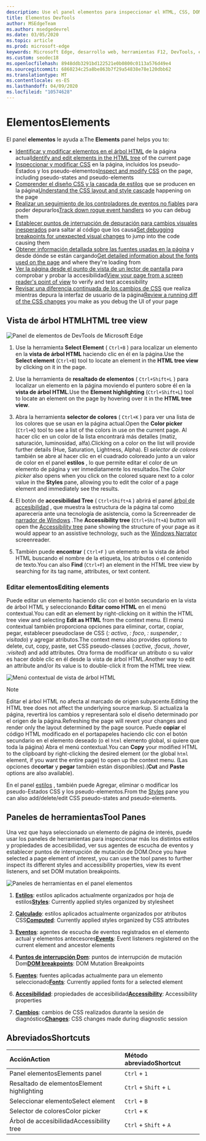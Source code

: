 ```yaml
---
description: Use el panel elementos para inspeccionar el HTML, CSS, DOM y la accesibilidad de la página.
title: Elementos DevTools
author: MSEdgeTeam
ms.author: msedgedevrel
ms.date: 03/05/2020
ms.topic: article
ms.prod: microsoft-edge
keywords: Microsoft Edge, desarrollo web, herramientas F12, DevTools, elementos, HTML, CSS, puntos de interrupción de Dom, eventos, accesibilidad
ms.custom: seodec18
ms.openlocfilehash: 8948ddb3291bd122521e0b0800c0113a576d49e4
ms.sourcegitcommit: 6860234c25a8be863b7f29a54838e78e120dbb62
ms.translationtype: MT
ms.contentlocale: es-ES
ms.lasthandoff: 04/09/2020
ms.locfileid: "10574628"
---
```

# <span data-ttu-id="43afd-104">Elementos</span><span class="sxs-lookup"><span data-stu-id="43afd-104">Elements</span></span>

<span data-ttu-id="43afd-105">El panel **elementos** le ayuda a:</span><span class="sxs-lookup"><span data-stu-id="43afd-105">The **Elements** panel helps you to:</span></span>

* <span data-ttu-id="43afd-106">[Identificar y modificar elementos en el árbol HTML](#html-tree-view) de la página actual</span><span class="sxs-lookup"><span data-stu-id="43afd-106">[Identify and edit elements in the HTML tree](#html-tree-view) of the current page</span></span>
* <span data-ttu-id="43afd-107">[Inspeccionar y modificar CSS](./elements/styles.md) en la página, incluidos los pseudo-Estados y los pseudo-elementos</span><span class="sxs-lookup"><span data-stu-id="43afd-107">[Inspect and modify CSS](./elements/styles.md) on the page, including pseudo-states and pseudo-elements</span></span>
* <span data-ttu-id="43afd-108">[Comprender el diseño CSS y la cascada de estilos](./elements/computed.md) que se producen en la página</span><span class="sxs-lookup"><span data-stu-id="43afd-108">[Understand the CSS layout and style cascade](./elements/computed.md) happening on the page</span></span>
* <span data-ttu-id="43afd-109">[Realizar un seguimiento de los controladores de eventos no fiables](./elements/events.md) para poder depurarlos</span><span class="sxs-lookup"><span data-stu-id="43afd-109">[Track down rogue event handlers](./elements/events.md) so you can debug them</span></span>
* <span data-ttu-id="43afd-110">[Establecer puntos de interrupción de depuración para cambios visuales inesperados](./elements/dom-breakpoints.md) para saltar al código que los causa</span><span class="sxs-lookup"><span data-stu-id="43afd-110">[Set debugging breakpoints for unexpected visual changes](./elements/dom-breakpoints.md) to jump into the code causing them</span></span>
* <span data-ttu-id="43afd-111">[Obtener información detallada sobre las fuentes usadas en la página](./elements/fonts.md) y desde dónde se están cargando</span><span class="sxs-lookup"><span data-stu-id="43afd-111">[Get detailed information about the fonts used on the page](./elements/fonts.md) and where they're loading from</span></span>
* <span data-ttu-id="43afd-112">[Ver la página desde el punto de vista de un lector de pantalla](./elements/accessibility.md) para comprobar y probar la accesibilidad</span><span class="sxs-lookup"><span data-stu-id="43afd-112">[View your page from a screen reader's point of view](./elements/accessibility.md) to verify and test accessibility</span></span> 
* <span data-ttu-id="43afd-113">[Revisar una diferencia continuada de los cambios de CSS](./elements/changes.md) que realiza mientras depura la interfaz de usuario de la página</span><span class="sxs-lookup"><span data-stu-id="43afd-113">[Review a running diff of the CSS changes](./elements/changes.md) you make as you debug the UI of your page</span></span>

## <span data-ttu-id="43afd-114">Vista de árbol HTML</span><span class="sxs-lookup"><span data-stu-id="43afd-114">HTML tree view</span></span>

![Panel de elementos de DevTools de Microsoft Edge](./media/elements.png)

1. <span data-ttu-id="43afd-116">Use la herramienta **Select Element** ( `Ctrl+B` ) para localizar un elemento en la **vista de árbol HTML** haciendo clic en él en la página.</span><span class="sxs-lookup"><span data-stu-id="43afd-116">Use the **Select element** (`Ctrl+B`) tool to locate an element in the **HTML tree view** by clicking on it in the page.</span></span>

2. <span data-ttu-id="43afd-117">Use la herramienta de **resaltado de elementos** ( `Ctrl+Shift+L` ) para localizar un elemento en la página moviendo el puntero sobre él en la **vista de árbol HTML**.</span><span class="sxs-lookup"><span data-stu-id="43afd-117">Use the **Element highlighting** (`Ctrl+Shift+L`) tool to locate an element on the page by hovering over it in the **HTML tree view**.</span></span>

3. <span data-ttu-id="43afd-118">Abra la herramienta **selector de colores** ( `Ctrl+K` ) para ver una lista de los colores que se usan en la página actual.</span><span class="sxs-lookup"><span data-stu-id="43afd-118">Open the **Color picker** (`Ctrl+K`) tool to see a list of the colors in use on the current page.</span></span> <span data-ttu-id="43afd-119">Al hacer clic en un color de la lista encontrará más detalles (matiz, saturación, luminosidad, alfa).</span><span class="sxs-lookup"><span data-stu-id="43afd-119">Clicking on a color on the list will provide further details (Hue, Saturation, Lightness, Alpha).</span></span> <span data-ttu-id="43afd-120">El *selector de colores* también se abre al hacer clic en el cuadrado coloreado junto a un valor de color en el panel **estilos** , lo que permite editar el color de un elemento de página y ver inmediatamente los resultados.</span><span class="sxs-lookup"><span data-stu-id="43afd-120">The *Color picker* also opens when you click on the colored square next to a color value in the **Styles** pane, allowing you to edit the color of a page element and immediately see the results.</span></span>

4. <span data-ttu-id="43afd-121">El botón de **accesibilidad Tree** ( `Ctrl+Shift+A` ) abrirá el panel [árbol de accesibilidad](./elements/accessibility.md) , que muestra la estructura de la página tal como aparecería ante una tecnología de asistencia, como la Screenreader de [narrador de Windows](https://support.microsoft.com/help/22798/windows-10-narrator-get-started) .</span><span class="sxs-lookup"><span data-stu-id="43afd-121">The **Accessibility tree** (`Ctrl+Shift+A`) button will open the [Accessibility tree](./elements/accessibility.md) pane showing the structure of your page as it would appear to an assistive technology, such as the [Windows Narrator](https://support.microsoft.com/help/22798/windows-10-narrator-get-started) screenreader.</span></span>

5. <span data-ttu-id="43afd-122">También puede **encontrar** ( `Ctrl+F` ) un elemento en la vista de árbol HTML buscando el nombre de la etiqueta, los atributos o el contenido de texto.</span><span class="sxs-lookup"><span data-stu-id="43afd-122">You can also **Find** (`Ctrl+F`) an element in the HTML tree view by searching for its tag name, attributes, or text content.</span></span>

### <span data-ttu-id="43afd-123">Editar elementos</span><span class="sxs-lookup"><span data-stu-id="43afd-123">Editing elements</span></span>

<span data-ttu-id="43afd-124">Puede editar un elemento haciendo clic con el botón secundario en la vista de árbol HTML y seleccionando **Editar como HTML** en el menú contextual.</span><span class="sxs-lookup"><span data-stu-id="43afd-124">You can edit an element by right-clicking on it within the HTML tree view and selecting **Edit as HTML** from the context menu.</span></span> <span data-ttu-id="43afd-125">El menú contextual también proporciona opciones para eliminar, cortar, copiar, pegar, establecer pseudoclase de CSS (*: activo*, *: foco*, *: suspender*, *: visitado*) y agregar atributos.</span><span class="sxs-lookup"><span data-stu-id="43afd-125">The context menu also provides options to delete, cut, copy, paste, set CSS pseudo-classes (*:active*, *:focus*, *:hover*, *:visited*) and add attributes.</span></span> <span data-ttu-id="43afd-126">Otra forma de modificar un atributo o su valor es hacer doble clic en él desde la vista de árbol HTML.</span><span class="sxs-lookup"><span data-stu-id="43afd-126">Another way to edit an attribute and/or its value is to double-click it from the HTML tree view.</span></span>

![Menú contextual de vista de árbol HTML](./media/elements_html_tree_context.png)

> [!NOTE]
> <span data-ttu-id="43afd-128">Editar el árbol HTML no afecta al marcado de origen subyacente.</span><span class="sxs-lookup"><span data-stu-id="43afd-128">Editing the HTML tree does not affect the underlying source markup.</span></span> <span data-ttu-id="43afd-129">Si actualiza la página, revertirá los cambios y representará solo el diseño determinado por el origen de la página.</span><span class="sxs-lookup"><span data-stu-id="43afd-129">Refreshing the page will revert your changes and render only the layout determined by the page source.</span></span> <span data-ttu-id="43afd-130">Puede **copiar** el código HTML modificado en el portapapeles haciendo clic con el botón secundario en el elemento deseado (o el `html` elemento global, si quiere que toda la página) Abra el menú contextual.</span><span class="sxs-lookup"><span data-stu-id="43afd-130">You can **Copy** your modified HTML to the clipboard by right-clicking the desired element (or the global `html` element, if you want the entire page) to open up the context menu.</span></span> <span data-ttu-id="43afd-131">(Las opciones de**cortar** y **pegar** también están disponibles).</span><span class="sxs-lookup"><span data-stu-id="43afd-131">(**Cut** and **Paste** options are also available).</span></span>

<span data-ttu-id="43afd-132">En el panel [estilos](./elements/styles.md) , también puede Agregar, eliminar o modificar los pseudo-Estados CSS y los pseudo-elementos.</span><span class="sxs-lookup"><span data-stu-id="43afd-132">From the [Styles](./elements/styles.md) pane you can also add/delete/edit CSS pseudo-states and pseudo-elements.</span></span>

## <span data-ttu-id="43afd-133">Paneles de herramientas</span><span class="sxs-lookup"><span data-stu-id="43afd-133">Tool Panes</span></span>

<span data-ttu-id="43afd-134">Una vez que haya seleccionado un elemento de página de interés, puede usar los paneles de herramientas para inspeccionar más los distintos estilos y propiedades de accesibilidad, ver sus agentes de escucha de eventos y establecer puntos de interrupción de mutación de DOM.</span><span class="sxs-lookup"><span data-stu-id="43afd-134">Once you have selected a page element of interest, you can use the tool panes to further inspect its different styles and accessibility properties, view its event listeners, and set DOM mutation breakpoints.</span></span>

![Paneles de herramientas en el panel elementos](./media/elements_toolpanes.png)

1. <span data-ttu-id="43afd-136">[**Estilos**](./elements/styles.md): estilos aplicados actualmente organizados por hoja de estilos</span><span class="sxs-lookup"><span data-stu-id="43afd-136">[**Styles**](./elements/styles.md): Currently applied styles organized by stylesheet</span></span>

2. <span data-ttu-id="43afd-137">[**Calculado**](./elements/computed.md): estilos aplicados actualmente organizados por atributos CSS</span><span class="sxs-lookup"><span data-stu-id="43afd-137">[**Computed**](./elements/computed.md): Currently applied styles organized by CSS attributes</span></span>

3. <span data-ttu-id="43afd-138">[**Eventos**](./elements/events.md): agentes de escucha de eventos registrados en el elemento actual y elementos antecesores</span><span class="sxs-lookup"><span data-stu-id="43afd-138">[**Events**](./elements/events.md): Event listeners registered on the current element and ancestor elements</span></span>

4. <span data-ttu-id="43afd-139">[**Puntos de interrupción Dom**](./elements/dom-breakpoints.md): puntos de interrupción de mutación Dom</span><span class="sxs-lookup"><span data-stu-id="43afd-139">[**DOM breakpoints**](./elements/dom-breakpoints.md): DOM Mutation Breakpoints</span></span> 

5. <span data-ttu-id="43afd-140">[**Fuentes**](./elements/fonts.md): fuentes aplicadas actualmente para un elemento seleccionado</span><span class="sxs-lookup"><span data-stu-id="43afd-140">[**Fonts**](./elements/fonts.md): Currently applied fonts for a selected element</span></span>

6. <span data-ttu-id="43afd-141">[**Accesibilidad**](./elements/accessibility.md): propiedades de accesibilidad</span><span class="sxs-lookup"><span data-stu-id="43afd-141">[**Accessibility**](./elements/accessibility.md):  Accessibility properties</span></span>

7. <span data-ttu-id="43afd-142">[**Cambios**](./elements/changes.md): cambios de CSS realizados durante la sesión de diagnóstico</span><span class="sxs-lookup"><span data-stu-id="43afd-142">[**Changes**](./elements/changes.md): CSS changes made during diagnostic session</span></span>  

## <span data-ttu-id="43afd-143">Abreviados</span><span class="sxs-lookup"><span data-stu-id="43afd-143">Shortcuts</span></span>

| <span data-ttu-id="43afd-144">Acción</span><span class="sxs-lookup"><span data-stu-id="43afd-144">Action</span></span>               | <span data-ttu-id="43afd-145">Método abreviado</span><span class="sxs-lookup"><span data-stu-id="43afd-145">Shortcut</span></span>               |
|:---------------------|:-----------------------|
| <span data-ttu-id="43afd-146">Panel elementos</span><span class="sxs-lookup"><span data-stu-id="43afd-146">Elements panel</span></span>       | `Ctrl` + `1`           |
| <span data-ttu-id="43afd-147">Resaltado de elementos</span><span class="sxs-lookup"><span data-stu-id="43afd-147">Element highlighting</span></span> | `Ctrl` + `Shift` + `L` |
| <span data-ttu-id="43afd-148">Seleccionar elemento</span><span class="sxs-lookup"><span data-stu-id="43afd-148">Select element</span></span>       | `Ctrl` + `B`           |
| <span data-ttu-id="43afd-149">Selector de colores</span><span class="sxs-lookup"><span data-stu-id="43afd-149">Color picker</span></span>         | `Ctrl` + `K`           |
| <span data-ttu-id="43afd-150">Árbol de accesibilidad</span><span class="sxs-lookup"><span data-stu-id="43afd-150">Accessibility tree</span></span>   | `Ctrl` + `Shift` + `A` |
